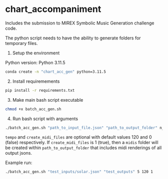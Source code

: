 # chart_accompaniment
Includes the submission to MIREX Symbolic Music Generation challenge code.

The python script needs to have the ability to generate folders for temporary files.

1. Setup the environment

Python version: Python 3.11.5

``` bash
conda create -n "chart_acc_gen" python=3.11.5
```

2. Install requiremements

``` bash
pip install -r requirements.txt
```

3. Make main bash script executable

``` bash
chmod +x batch_acc_gen.sh
```

4. Run bash script with arguments

``` bash
./batch_acc_gen.sh "path_to_input_file.json" "path_to_output_folder" n_sample tempo create_midi_files
```

`tempo` and `create_midi_files` are optional with default values 120 and 0 (false) respectively. If `create_midi_files` is 1 (true), then a `midis` folder will be created within `path_to_output_folder` that includes midi renderings of all output jsons.

Example run:

``` bash
./batch_acc_gen.sh "test_inputs/solar.json" "test_outputs" 5 120 1
```